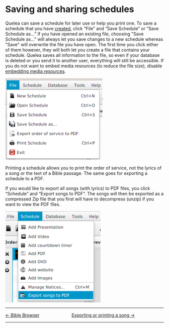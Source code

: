 # Saving and sharing schedules

Quelea can save a schedule for later use or help you print one. To save a schedule that you have
[created](Adding_items_to_Order_of_Service "Adding items to Order of Service"), 
click “File” and
“Save Schedule” or “Save Schedule as...” If you have opened an existing
file, choosing "Save Schedule as..." will always let you save changes to a new schedule
whereas "Save" will overwrite the file you have open. The first time you click either of them however, they will both
let you create a file that contains your schedule. Quelea saves all
information to the file, so even if your database is deleted or
you send it to another user, everything will still be accessible.
If you do not want to embed media resources (to reduce the file size),
disable [embedding media resources](General_tab#embed-media-in-schedule-file "General tab").

![](Save_print_menu.png)

Printing a schedule allows you to print the order of service, not the
lyrics of a song or the text of a Bible passage. The same goes for
exporting a schedule to a PDF.

If you would like to export all songs (with lyrics) to PDF files, you
click “Schedule” and “Export songs to PDF”. The songs will then be
exported as a compressed Zip file that you first will have to decompress (unzip)
if you want to view the PDF files.

![](Export_to_PDF.png)

-----



[← Bible Browser](Bible_Browser "Bible Browser") &nbsp;&nbsp;&nbsp;&nbsp;&nbsp;&nbsp;&nbsp;&nbsp;&nbsp;&nbsp;&nbsp;&nbsp;&nbsp;&nbsp;&nbsp;&nbsp;&nbsp;&nbsp;&nbsp;&nbsp;&nbsp;&nbsp;&nbsp;&nbsp;
[Exporting or printing a song
→](Exporting_or_printing_a_song "Exporting or printing a song")

---
